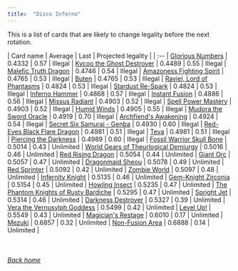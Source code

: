 ```yaml
---
title:  "Disco Inferno"
---
```


This is a list of cards that are likely to change legality before the next rotation.

| Card name | Average | Last | Projected legality |
| :-- |
[Glorious Numbers](https://db.ygoprodeck.com/card/?search=Glorious%20Numbers) | 0.4332 | 0.57 | Illegal |
[Kycoo the Ghost Destroyer](https://db.ygoprodeck.com/card/?search=Kycoo%20the%20Ghost%20Destroyer) | 0.4489 | 0.55 | Illegal |
[Malefic Truth Dragon](https://db.ygoprodeck.com/card/?search=Malefic%20Truth%20Dragon) | 0.4746 | 0.54 | Illegal |
[Amazoness Fighting Spirit](https://db.ygoprodeck.com/card/?search=Amazoness%20Fighting%20Spirit) | 0.4765 | 0.53 | Illegal |
[Buten](https://db.ygoprodeck.com/card/?search=Buten) | 0.4765 | 0.53 | Illegal |
[Raviel, Lord of Phantasms](https://db.ygoprodeck.com/card/?search=Raviel,%20Lord%20of%20Phantasms) | 0.4824 | 0.53 | Illegal |
[Stardust Re-Spark](https://db.ygoprodeck.com/card/?search=Stardust%20Re-Spark) | 0.4824 | 0.53 | Illegal |
[Inferno Hammer](https://db.ygoprodeck.com/card/?search=Inferno%20Hammer) | 0.4868 | 0.57 | Illegal |
[Instant Fusion](https://db.ygoprodeck.com/card/?search=Instant%20Fusion) | 0.4886 | 0.56 | Illegal |
[Missus Radiant](https://db.ygoprodeck.com/card/?search=Missus%20Radiant) | 0.4903 | 0.52 | Illegal |
[Spell Power Mastery](https://db.ygoprodeck.com/card/?search=Spell%20Power%20Mastery) | 0.4903 | 0.52 | Illegal |
[Humid Winds](https://db.ygoprodeck.com/card/?search=Humid%20Winds) | 0.4905 | 0.55 | Illegal |
[Mudora the Sword Oracle](https://db.ygoprodeck.com/card/?search=Mudora%20the%20Sword%20Oracle) | 0.4919 | 0.70 | Illegal |
[Archfiend's Awakening](https://db.ygoprodeck.com/card/?search=Archfiend's%20Awakening) | 0.4924 | 0.54 | Illegal |
[Secret Six Samurai - Genba](https://db.ygoprodeck.com/card/?search=Secret%20Six%20Samurai%20-%20Genba) | 0.4930 | 0.60 | Illegal |
[Red-Eyes Black Flare Dragon](https://db.ygoprodeck.com/card/?search=Red-Eyes%20Black%20Flare%20Dragon) | 0.4981 | 0.51 | Illegal |
[Teva](https://db.ygoprodeck.com/card/?search=Teva) | 0.4981 | 0.51 | Illegal |
[Piercing the Darkness](https://db.ygoprodeck.com/card/?search=Piercing%20the%20Darkness) | 0.4989 | 0.60 | Illegal |
[Fossil Warrior Skull Bone](https://db.ygoprodeck.com/card/?search=Fossil%20Warrior%20Skull%20Bone) | 0.5014 | 0.43 | Unlimited |
[World Gears of Theurlogical Demiurgy](https://db.ygoprodeck.com/card/?search=World%20Gears%20of%20Theurlogical%20Demiurgy) | 0.5016 | 0.46 | Unlimited |
[Red Rising Dragon](https://db.ygoprodeck.com/card/?search=Red%20Rising%20Dragon) | 0.5054 | 0.44 | Unlimited |
[Giant Orc](https://db.ygoprodeck.com/card/?search=Giant%20Orc) | 0.5057 | 0.47 | Unlimited |
[Dragonmaid Sheou](https://db.ygoprodeck.com/card/?search=Dragonmaid%20Sheou) | 0.5078 | 0.49 | Unlimited |
[Red Sprinter](https://db.ygoprodeck.com/card/?search=Red%20Sprinter) | 0.5092 | 0.42 | Unlimited |
[Zombie World](https://db.ygoprodeck.com/card/?search=Zombie%20World) | 0.5097 | 0.48 | Unlimited |
[Infernity Knight](https://db.ygoprodeck.com/card/?search=Infernity%20Knight) | 0.5135 | 0.46 | Unlimited |
[Gem-Knight Zirconia](https://db.ygoprodeck.com/card/?search=Gem-Knight%20Zirconia) | 0.5154 | 0.45 | Unlimited |
[Howling Insect](https://db.ygoprodeck.com/card/?search=Howling%20Insect) | 0.5235 | 0.47 | Unlimited |
[The Phantom Knights of Rusty Bardiche](https://db.ygoprodeck.com/card/?search=The%20Phantom%20Knights%20of%20Rusty%20Bardiche) | 0.5295 | 0.47 | Unlimited |
[Spright Jet](https://db.ygoprodeck.com/card/?search=Spright%20Jet) | 0.5314 | 0.46 | Unlimited |
[Darkness Destroyer](https://db.ygoprodeck.com/card/?search=Darkness%20Destroyer) | 0.5327 | 0.39 | Unlimited |
[Vera the Vernusylph Goddess](https://db.ygoprodeck.com/card/?search=Vera%20the%20Vernusylph%20Goddess) | 0.5499 | 0.42 | Unlimited |
[Level Up!](https://db.ygoprodeck.com/card/?search=Level%20Up!) | 0.5549 | 0.43 | Unlimited |
[Magician's Restage](https://db.ygoprodeck.com/card/?search=Magician's%20Restage) | 0.6010 | 0.17 | Unlimited |
[Mezuki](https://db.ygoprodeck.com/card/?search=Mezuki) | 0.6857 | 0.32 | Unlimited |
[Non-Fusion Area](https://db.ygoprodeck.com/card/?search=Non-Fusion%20Area) | 0.6888 | 0.14 | Unlimited |

<br>

###### [Back home](index)